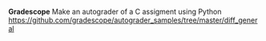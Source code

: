 **Gradescope**
Make an autograder of a C assigment using Python https://github.com/gradescope/autograder_samples/tree/master/diff_general

